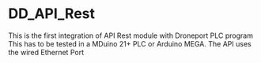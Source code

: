 # DD_API_Rest
This is the first integration of API Rest module with Droneport PLC program
This has to be tested in a MDuino 21+ PLC or  Arduino MEGA.
The API uses the wired Ethernet Port
